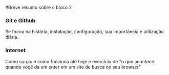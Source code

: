 #Breve resumo sobre o bloco 2

### Git e Github

Se focou na história, instalação, configuração, sua importância e utilização diária. 

### Internet

Como surgiu e como funciona até hoje e exercício de "o que acontece quando voçê da um enter em um site de busca no seu browser"
